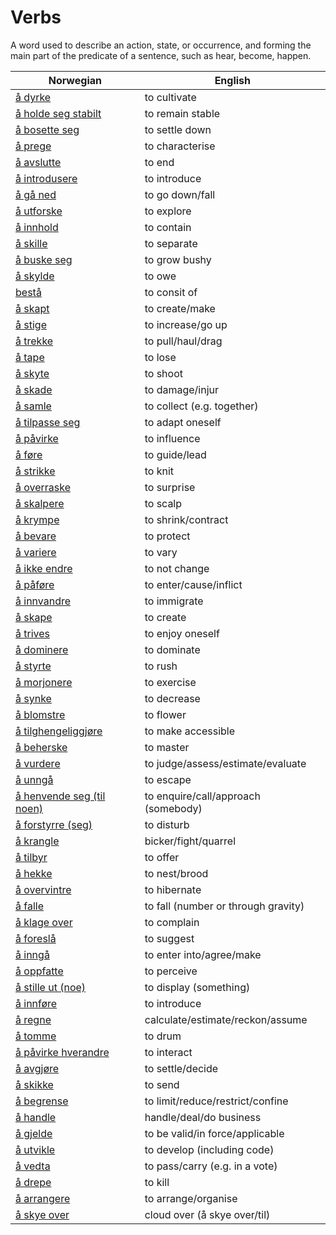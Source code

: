 # Verbs

A word used to describe an action, state, or occurrence, and forming the main part of the predicate of a sentence, such as hear, become, happen.

| Norwegian | English |
| --- | --- |
| [å dyrke](https://www.ordnett.no/search?language=no&phrase=å%20dyrke) | to cultivate |
| [å holde seg stabilt](https://www.ordnett.no/search?language=no&phrase=å%20holde%20seg%20stabilt) | to remain stable |
| [å bosette seg](https://www.ordnett.no/search?language=no&phrase=å%20bosette%20seg) | to settle down |
| [å prege](https://www.ordnett.no/search?language=no&phrase=å%20prege) | to characterise |
| [å avslutte](https://www.ordnett.no/search?language=no&phrase=å%20avslutte) | to end |
| [å introdusere](https://www.ordnett.no/search?language=no&phrase=å%20introdusere) | to introduce |
| [å gå ned](https://www.ordnett.no/search?language=no&phrase=å%20gå%20ned) | to go down/fall |
| [å utforske](https://www.ordnett.no/search?language=no&phrase=å%20utforske) | to explore |
| [å innhold](https://www.ordnett.no/search?language=no&phrase=å%20innhold) | to contain |
| [å skille](https://www.ordnett.no/search?language=no&phrase=å%20skille) | to separate |
| [å buske seg](https://www.ordnett.no/search?language=no&phrase=å%20buske%20seg) | to grow bushy |
| [å skylde](https://www.ordnett.no/search?language=no&phrase=å%20skylde) | to owe |
| [bestå](https://www.ordnett.no/search?language=no&phrase=bestå) | to consit of |
| [å skapt](https://www.ordnett.no/search?language=no&phrase=å%20skapt) | to create/make |
| [å stige](https://www.ordnett.no/search?language=no&phrase=å%20stige) | to increase/go up |
| [å trekke](https://www.ordnett.no/search?language=no&phrase=å%20trekke) | to pull/haul/drag |
| [å tape](https://www.ordnett.no/search?language=no&phrase=å%20tape) | to lose |
| [å skyte](https://www.ordnett.no/search?language=no&phrase=å%20skyte) | to shoot |
| [å skade](https://www.ordnett.no/search?language=no&phrase=å%20skade) | to damage/injur |
| [å samle](https://www.ordnett.no/search?language=no&phrase=å%20samle) | to collect (e.g. together) |
| [å tilpasse seg](https://www.ordnett.no/search?language=no&phrase=å%20tilpasse%20seg) | to adapt oneself |
| [å påvirke](https://www.ordnett.no/search?language=no&phrase=å%20påvirke) | to influence |
| [å føre](https://www.ordnett.no/search?language=no&phrase=å%20føre) | to guide/lead |
| [å strikke](https://www.ordnett.no/search?language=no&phrase=å%20strikke) | to knit |
| [å overraske](https://www.ordnett.no/search?language=no&phrase=å%20overraske) | to surprise |
| [å skalpere](https://www.ordnett.no/search?language=no&phrase=å%20skalpere) | to scalp |
| [å krympe](https://www.ordnett.no/search?language=no&phrase=å%20krympe) | to shrink/contract |
| [å bevare](https://www.ordnett.no/search?language=no&phrase=å%20bevare) | to protect |
| [å variere](https://www.ordnett.no/search?language=no&phrase=å%20variere) | to vary |
| [å ikke endre](https://www.ordnett.no/search?language=no&phrase=å%20ikke%20endre) | to not change |
| [å påføre](https://www.ordnett.no/search?language=no&phrase=å%20påføre) | to enter/cause/inflict |
| [å innvandre](https://www.ordnett.no/search?language=no&phrase=å%20innvandre) | to immigrate |
| [å skape](https://www.ordnett.no/search?language=no&phrase=å%20skape) | to create |
| [å trives](https://www.ordnett.no/search?language=no&phrase=å%20trives) | to enjoy oneself |
| [å dominere](https://www.ordnett.no/search?language=no&phrase=å%20dominere) | to dominate |
| [å styrte](https://www.ordnett.no/search?language=no&phrase=å%20styrte) | to rush |
| [å morjonere](https://www.ordnett.no/search?language=no&phrase=å%20morjonere) | to exercise |
| [å synke](https://www.ordnett.no/search?language=no&phrase=å%20synke) | to decrease |
| [å blomstre](https://www.ordnett.no/search?language=no&phrase=å%20blomstre) | to flower |
| [å tilghengeliggjøre](https://www.ordnett.no/search?language=no&phrase=å%20tilghengeliggjøre) | to make accessible |
| [å beherske](https://www.ordnett.no/search?language=no&phrase=å%20beherske) | to master |
| [å vurdere](https://www.ordnett.no/search?language=no&phrase=å%20vurdere) | to judge/assess/estimate/evaluate |
| [å unngå](https://www.ordnett.no/search?language=no&phrase=å%20unngå) | to escape |
| [å henvende seg (til noen)](https://www.ordnett.no/search?language=no&phrase=å%20henvende%20seg%20(til%20noen)) | to enquire/call/approach (somebody) |
| [å forstyrre (seg)](https://www.ordnett.no/search?language=no&phrase=å%20forstyrre%20(seg)) | to disturb |
| [å krangle](https://www.ordnett.no/search?language=no&phrase=å%20krangle) | bicker/fight/quarrel |
| [å tilbyr](https://www.ordnett.no/search?language=no&phrase=å%20tilbyr) | to offer |
| [å hekke](https://www.ordnett.no/search?language=no&phrase=å%20hekke) | to nest/brood |
| [å overvintre](https://www.ordnett.no/search?language=no&phrase=å%20overvintre) | to hibernate |
| [å falle](https://www.ordnett.no/search?language=no&phrase=å%20falle) | to fall (number or through gravity) |
| [å klage over](https://www.ordnett.no/search?language=no&phrase=å%20klage%20over) | to complain |
| [å foreslå](https://www.ordnett.no/search?language=no&phrase=å%20foreslå) | to suggest |
| [å inngå](https://www.ordnett.no/search?language=no&phrase=å%20inngå) | to enter into/agree/make |
| [å oppfatte](https://www.ordnett.no/search?language=no&phrase=å%20oppfatte) | to perceive |
| [å stille ut (noe)](https://www.ordnett.no/search?language=no&phrase=å%20stille%20ut%20(noe)) | to display (something) |
| [å innføre](https://www.ordnett.no/search?language=no&phrase=å%20innføre) | to introduce |
| [å regne](https://www.ordnett.no/search?language=no&phrase=å%20regne) | calculate/estimate/reckon/assume |
| [å tomme](https://www.ordnett.no/search?language=no&phrase=å%20tomme) | to drum |
| [å påvirke hverandre](https://www.ordnett.no/search?language=no&phrase=å%20påvirke%20hverandre) | to interact |
| [å avgjøre](https://www.ordnett.no/search?language=no&phrase=å%20avgjøre) | to settle/decide |
| [å skikke](https://www.ordnett.no/search?language=no&phrase=å%20skikke) | to send |
| [å begrense](https://www.ordnett.no/search?language=no&phrase=å%20begrense) | to limit/reduce/restrict/confine |
| [å handle](https://www.ordnett.no/search?language=no&phrase=å%20handle) | handle/deal/do business |
| [å gjelde](https://www.ordnett.no/search?language=no&phrase=å%20gjelde) | to be valid/in force/applicable |
| [å utvikle](https://www.ordnett.no/search?language=no&phrase=å%20utvikle) | to develop (including code) |
| [å vedta](https://www.ordnett.no/search?language=no&phrase=å%20vedta) | to pass/carry (e.g. in a vote) |
| [å drepe](https://www.ordnett.no/search?language=no&phrase=å%20drepe) | to kill |
| [å arrangere](https://www.ordnett.no/search?language=no&phrase=å%20arrangere) | to arrange/organise |
| [å skye over](https://www.ordnett.no/search?language=no&phrase=å%20skye%20over) | cloud over (å skye over/til) |


